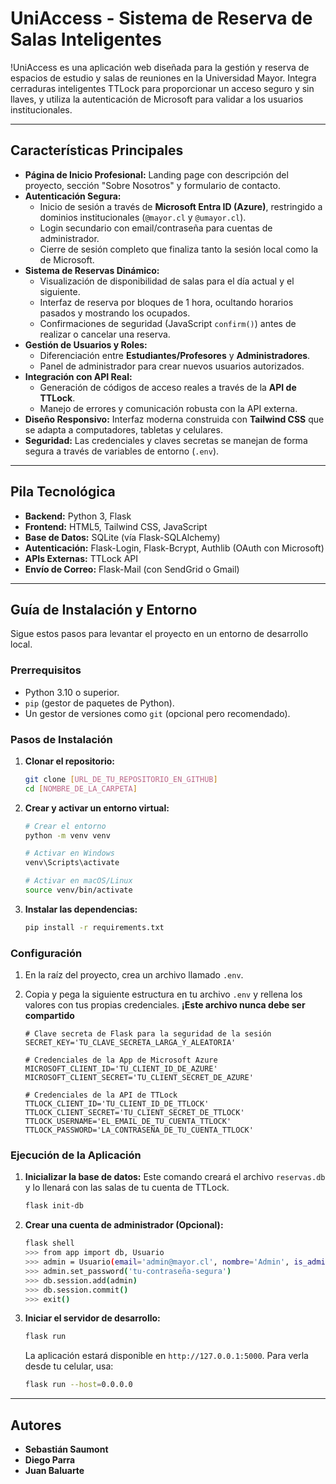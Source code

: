 # UniAccess - Sistema de Reserva de Salas Inteligentes

!UniAccess es una aplicación web diseñada para la gestión y reserva de espacios de estudio y salas de reuniones en la Universidad Mayor. Integra cerraduras inteligentes TTLock para proporcionar un acceso seguro y sin llaves, y utiliza la autenticación de Microsoft para validar a los usuarios institucionales.

---

## Características Principales

* **Página de Inicio Profesional:** Landing page con descripción del proyecto, sección "Sobre Nosotros" y formulario de contacto.
* **Autenticación Segura:**
    * Inicio de sesión a través de **Microsoft Entra ID (Azure)**, restringido a dominios institucionales (`@mayor.cl` y `@umayor.cl`).
    * Login secundario con email/contraseña para cuentas de administrador.
    * Cierre de sesión completo que finaliza tanto la sesión local como la de Microsoft.
* **Sistema de Reservas Dinámico:**
    * Visualización de disponibilidad de salas para el día actual y el siguiente.
    * Interfaz de reserva por bloques de 1 hora, ocultando horarios pasados y mostrando los ocupados.
    * Confirmaciones de seguridad (JavaScript `confirm()`) antes de realizar o cancelar una reserva.
* **Gestión de Usuarios y Roles:**
    * Diferenciación entre **Estudiantes/Profesores** y **Administradores**.
    * Panel de administrador para crear nuevos usuarios autorizados.
* **Integración con API Real:**
    * Generación de códigos de acceso reales a través de la **API de TTLock**.
    * Manejo de errores y comunicación robusta con la API externa.
* **Diseño Responsivo:** Interfaz moderna construida con **Tailwind CSS** que se adapta a computadores, tabletas y celulares.
* **Seguridad:** Las credenciales y claves secretas se manejan de forma segura a través de variables de entorno (`.env`).

---

## Pila Tecnológica

* **Backend:** Python 3, Flask
* **Frontend:** HTML5, Tailwind CSS, JavaScript
* **Base de Datos:** SQLite (vía Flask-SQLAlchemy)
* **Autenticación:** Flask-Login, Flask-Bcrypt, Authlib (OAuth con Microsoft)
* **APIs Externas:** TTLock API
* **Envío de Correo:** Flask-Mail (con SendGrid o Gmail)

---

## Guía de Instalación y Entorno

Sigue estos pasos para levantar el proyecto en un entorno de desarrollo local.

### Prerrequisitos

* Python 3.10 o superior.
* `pip` (gestor de paquetes de Python).
* Un gestor de versiones como `git` (opcional pero recomendado).

### Pasos de Instalación

1.  **Clonar el repositorio:**
    ```bash
    git clone [URL_DE_TU_REPOSITORIO_EN_GITHUB]
    cd [NOMBRE_DE_LA_CARPETA]
    ```

2.  **Crear y activar un entorno virtual:**
    ```bash
    # Crear el entorno
    python -m venv venv

    # Activar en Windows
    venv\Scripts\activate

    # Activar en macOS/Linux
    source venv/bin/activate
    ```

3.  **Instalar las dependencias:**
    ```bash
    pip install -r requirements.txt
    ```

### Configuración

1.  En la raíz del proyecto, crea un archivo llamado `.env`.
2.  Copia y pega la siguiente estructura en tu archivo `.env` y rellena los valores con tus propias credenciales. **¡Este archivo nunca debe ser compartido**

    ```env
    # Clave secreta de Flask para la seguridad de la sesión
    SECRET_KEY='TU_CLAVE_SECRETA_LARGA_Y_ALEATORIA'

    # Credenciales de la App de Microsoft Azure
    MICROSOFT_CLIENT_ID='TU_CLIENT_ID_DE_AZURE'
    MICROSOFT_CLIENT_SECRET='TU_CLIENT_SECRET_DE_AZURE'

    # Credenciales de la API de TTLock
    TTLOCK_CLIENT_ID='TU_CLIENT_ID_DE_TTLOCK'
    TTLOCK_CLIENT_SECRET='TU_CLIENT_SECRET_DE_TTLOCK'
    TTLOCK_USERNAME='EL_EMAIL_DE_TU_CUENTA_TTLOCK'
    TTLOCK_PASSWORD='LA_CONTRASEÑA_DE_TU_CUENTA_TTLOCK'

### Ejecución de la Aplicación

1.  **Inicializar la base de datos:**
    Este comando creará el archivo `reservas.db` y lo llenará con las salas de tu cuenta de TTLock.
    ```bash
    flask init-db
    ```

2.  **Crear una cuenta de administrador (Opcional):**
    ```bash
    flask shell
    >>> from app import db, Usuario
    >>> admin = Usuario(email='admin@mayor.cl', nombre='Admin', is_admin=True)
    >>> admin.set_password('tu-contraseña-segura')
    >>> db.session.add(admin)
    >>> db.session.commit()
    >>> exit()
    ```

3.  **Iniciar el servidor de desarrollo:**
    ```bash
    flask run
    ```
    La aplicación estará disponible en `http://127.0.0.1:5000`. Para verla desde tu celular, usa:
    ```bash
    flask run --host=0.0.0.0
    ```

---

## Autores

* **Sebastián Saumont**
* **Diego Parra**
* **Juan Baluarte**

